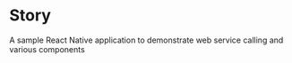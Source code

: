 # Story
A sample React Native application to demonstrate web service calling and various components
